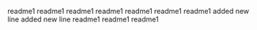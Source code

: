 readme1
readme1
readme1
readme1
readme1
readme1
readme1
added new line
added new line
readme1
readme1
readme1
